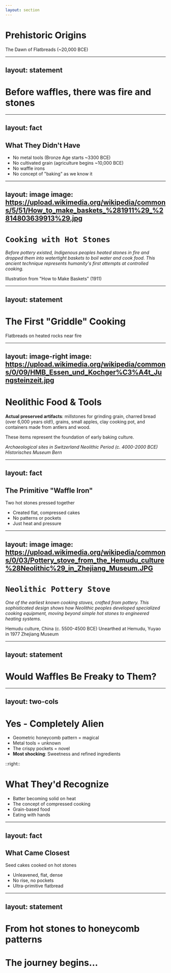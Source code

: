 ```yaml
---
layout: section
---
```

# Prehistoric Origins
The Dawn of Flatbreads (~20,000 BCE)

---
layout: statement
---
# Before waffles, there was fire and stones

---
layout: fact
---
## What They Didn't Have
- No metal tools (Bronze Age starts ~3300 BCE)
- No cultivated grain (agriculture begins ~10,000 BCE)
- No waffle irons
- No concept of "baking" as we know it

---
layout: image
image: https://upload.wikimedia.org/wikipedia/commons/5/51/How_to_make_baskets_%281911%29_%2814803639913%29.jpg
---

# `Cooking with Hot Stones`
*Before pottery existed, Indigenous peoples heated stones in fire and dropped them into watertight baskets to boil water and cook food. This ancient technique represents humanity's first attempts at controlled cooking.*

Illustration from "How to Make Baskets" (1911)

---
layout: statement
---
# The First "Griddle" Cooking
Flatbreads on heated rocks near fire

---
layout: image-right
image: https://upload.wikimedia.org/wikipedia/commons/0/09/HMB_Essen_und_Kochger%C3%A4t_Jungsteinzeit.jpg
---

# Neolithic Food & Tools

**Actual preserved artifacts**: millstones for grinding grain, charred bread (over 6,000 years old!), grains, small apples, clay cooking pot, and containers made from antlers and wood.

These items represent the foundation of early baking culture.

*Archaeological sites in Switzerland*
*Neolithic Period (c. 4000-2000 BCE)*
*Historisches Museum Bern*

---
layout: fact
---
## The Primitive "Waffle Iron"
Two hot stones pressed together
- Created flat, compressed cakes
- No patterns or pockets
- Just heat and pressure

---
layout: image
image: https://upload.wikimedia.org/wikipedia/commons/0/03/Pottery_stove_from_the_Hemudu_culture%28Neolithic%29_in_Zhejiang_Museum.JPG
---

# `Neolithic Pottery Stove`
*One of the earliest known cooking stoves, crafted from pottery. This sophisticated design shows how Neolithic peoples developed specialized cooking equipment, moving beyond simple hot stones to engineered heating systems.*

Hemudu culture, China (c. 5500-4500 BCE)
Unearthed at Hemudu, Yuyao in 1977
Zhejiang Museum

---
layout: statement
---
# Would Waffles Be Freaky to Them?

---
layout: two-cols
---

# Yes - Completely Alien

- Geometric honeycomb pattern = magical
- Metal tools = unknown
- The crispy pockets = novel
- **Most shocking**: Sweetness and refined ingredients

::right::

# What They'd Recognize

- Batter becoming solid on heat
- The concept of compressed cooking
- Grain-based food
- Eating with hands

---
layout: fact
---
## What Came Closest
Seed cakes cooked on hot stones
- Unleavened, flat, dense
- No rise, no pockets
- Ultra-primitive flatbread

---
layout: statement
---
# From hot stones to honeycomb patterns
# The journey begins...
